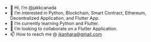 - 👋 Hi, I’m @jakkcanada
- 👀 I’m interested in Python, Blockchain, Smart Contract, Ethereum, Decentralized Application, and Flutter App.
- 🌱 I’m currently learning Python and Flutter.
- 💞️ I’m looking to collaborate on a Flutter Application.
- 📫 How to reach me @ jkanhara@gmail.com


<!---
jakkcanada/jakkcanada is a ✨ special ✨ repository because its `README.md` (this file) appears on your GitHub profile.
You can click the Preview link to take a look at your changes.
--->
